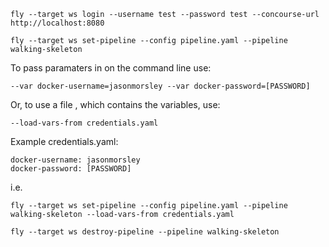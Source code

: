 ```
fly --target ws login --username test --password test --concourse-url http://localhost:8080
```

```
fly --target ws set-pipeline --config pipeline.yaml --pipeline walking-skeleton
```


To pass paramaters in on the command line use:

```
--var docker-username=jasonmorsley --var docker-password=[PASSWORD]
```

Or, to use a file , which contains the variables, use:


```
--load-vars-from credentials.yaml
```

Example credentials.yaml:

```
docker-username: jasonmorsley
docker-password: [PASSWORD]
```

i.e.

```
fly --target ws set-pipeline --config pipeline.yaml --pipeline walking-skeleton --load-vars-from credentials.yaml
```

```
fly --target ws destroy-pipeline --pipeline walking-skeleton
```